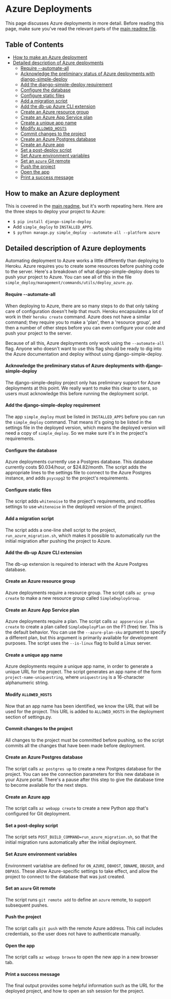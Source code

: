 Azure Deployments
===

This page discusses Azure deployments in more detail. Before reading this page, make sure you've read the relevant parts of the [main readme file](../README.md).

Table of Contents
---

- [How to make an Azure deployment](#how-to-make-an-azure-deployment)
- [Detailed description of Azure deployments](#detailed-description-of-azure-deployments)
    - [Require --automate-all](#require---automate-all)
    - [Acknowledge the preliminary status of Azure deployments with django-simple-deploy](#acknowledge-the-preliminary-status-of-azure-deployments-with-django-simple-deploy)
    - [Add the django-simple-deploy requirement](#add-the-django-simple-deploy-requirement)
    - [Configure the database](#configure-the-database)
    - [Configure static files](#configure-static-files)
    - [Add a migration script](#add-a-migration-script)
    - [Add the db-up Azure CLI extension](#add-the-db-up-azure-cli-extension)
    - [Create an Azure resource group](#create-an-azure-resource-group)
    - [Create an Azure App Service plan](#create-an-azure-app-service-plan)
    - [Create a unique app name](#create-a-unique-app-name)
    - [Modify `ALLOWED_HOSTS`](#modify-allowed_hosts)
    - [Commit changes to the project](#commit-changes-to-the-project)
    - [Create an Azure Postgres database](#create-an-azure-postgres-database)
    - [Create an Azure app](#create-an-azure-app)
    - [Set a post-deploy script](#set-a-post-deploy-script)
    - [Set Azure environment variables](#set-azure-environment-variables)
    - [Set an `azure` Git remote](#set-an-azure-git-remote)
    - [Push the project](#push-the-project)
    - [Open the app](#open-the-app)
    - [Print a success message](#print-a-success-message)

How to make an Azure deployment
---

This is covered in the [main readme](../README.md), but it's worth repeating here. Here are the three steps to deploy your project to Azure:

- `$ pip install django-simple-deploy`
- Add `simple_deploy` to `INSTALLED_APPS`.
- `$ python manage.py simple_deploy --automate-all --platform azure`

Detailed description of Azure deployments
---

Automating deployment to Azure works a little differently than deploying to Heroku. Azure requires you to create some resources before pushing code to the server. Here's a breakdown of what django-simple-deploy does to push your project to Azure. You can see all of this in the file `simple_deploy/management/commands/utils/deploy_azure.py`.

#### Require --automate-all

When deploying to Azure, there are so many steps to do that only taking care of configuration doesn't help that much. Heroku encapsulates a lot of work in their `heroku create` command. Azure does not have a similar command; they require you to make a 'plan', then a 'resource group', and then a number of other steps before you can even configure your code and push your project to the server.

Because of all this, Azure deployments only work using the `--automate-all` flag. Anyone who doesn't want to use this flag should be ready to dig into the Azure documentation and deploy without using django-simple-deploy.

#### Acknowledge the preliminary status of Azure deployments with django-simple-deploy

The django-simple-deploy project only has preliminary support for Azure deployments at this point. We really want to make this clear to users, so users must acknowledge this before running the deployment script.

#### Add the django-simple-deploy requirement

The app `simple_deploy` must be listed in `INSTALLED_APPS` before you can run the `simple_deploy` command. That means it's going to be listed in the settings file in the deployed version, which means the deployed version will need a copy of `simple_deploy`. So we make sure it's in the project's requirements.

#### Configure the database

Azure deployments currently use a Postgres database. This database currently costs $0.034/hour, or $24.82/month. The script adds the appropriate lines to the settings file to connect to the Azure Postgres instance, and adds `psycopg2` to the project's requirements.

#### Configure static files

The script adds `whitenoise` to the project's requirements, and modifies settings to use `whitenoise` in the deployed version of the project.

#### Add a migration script

The script adds a one-line shell script to the project, `run_azure_migration.sh`, which makes it possible to automatically run the initial migration after pushing the project to Azure.

#### Add the db-up Azure CLI extension

The db-up extension is required to interact with the Azure Postgres database.

#### Create an Azure resource group

Azure deployments require a resource group. The script calls `az group create` to make a new resource group called `SimpleDeployGroup`.

#### Create an Azure App Service plan

Azure deployments require a plan. The script calls `az appservice plan create` to create a plan called `SimpleDeployPlan` on the F1 (free) tier. This is the default behavior. You can use the `--azure-plan-sku` argument to specify a different plan, but this argument is primarily available for development purposes. The script uses the `--is-linux` flag to build a Linux server.

#### Create a unique app name

Azure deployments require a unique app name, in order to generate a unique URL for the project. The script generates an app name of the form `project-name-uniquestring`, where `uniquestring` is a 16-character alphanumeric string.

#### Modify `ALLOWED_HOSTS`

Now that an app name has been identified, we know the URL that will be used for the project. This URL is added to `ALLOWED_HOSTS` in the deployment section of settings.py.

#### Commit changes to the project

All changes to the project must be committed before pushing, so the script commits all the changes that have been made before deployment.

#### Create an Azure Postgres database

The script calls `az postgres up` to create a new Postgres database for the project. You can see the connection parameters for this new database in your Azure portal. There's a pause after this step to give the database time to become available for the next steps.

#### Create an Azure app

The script calls `az webapp create` to create a new Python app that's configured for Git deployment.

#### Set a post-deploy script

The script sets `POST_BUILD_COMMAND=run_azure_migration.sh`, so that the initial migration runs automatically after the initial deployment.

#### Set Azure environment variables

Environment variablse are defined for `ON_AZURE`, `DBHOST`, `DBNAME`, `DBUSER`, and `DBPASS`. These allow Azure-specific settings to take effect, and allow the project to connect to the database that was just created.

#### Set an `azure` Git remote

The script runs `git remote add` to define an `azure` remote, to support subsequent pushes.

#### Push the project

The script calls `git push` with the remote Azure address. This call includes credentials, so the user does not have to authenticate manually.

#### Open the app

The script calls `az webapp browse` to open the new app in a new browser tab.

#### Print a success message

The final output provides some helpful information such as the URL for the deployed project, and how to open an ssh session for the project.